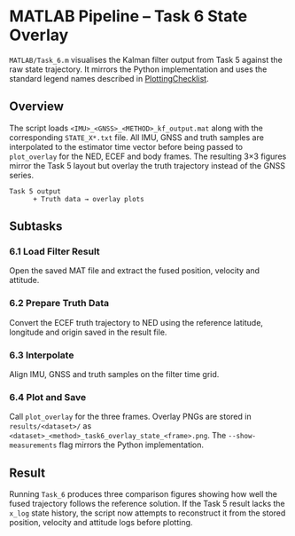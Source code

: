 # MATLAB Pipeline – Task 6 State Overlay

`MATLAB/Task_6.m` visualises the Kalman filter output from Task 5 against the
raw state trajectory. It mirrors the Python implementation and uses the standard
legend names described in [PlottingChecklist](../PlottingChecklist.md).

## Overview

The script loads `<IMU>_<GNSS>_<METHOD>_kf_output.mat` along with the
corresponding `STATE_X*.txt` file. All IMU, GNSS and truth samples are
interpolated to the estimator time vector before being passed to `plot_overlay`
for the NED, ECEF and body frames.  The resulting 3×3 figures mirror the Task 5
layout but overlay the truth trajectory instead of the GNSS series.

```text
Task 5 output
      + Truth data → overlay plots
```

## Subtasks

### 6.1 Load Filter Result
Open the saved MAT file and extract the fused position, velocity and attitude.

### 6.2 Prepare Truth Data
Convert the ECEF truth trajectory to NED using the reference latitude, longitude and origin saved in the result file.

### 6.3 Interpolate
Align IMU, GNSS and truth samples on the filter time grid.

### 6.4 Plot and Save
Call `plot_overlay` for the three frames. Overlay PNGs are stored in ``results/<dataset>/`` as ``<dataset>_<method>_task6_overlay_state_<frame>.png``. The ``--show-measurements`` flag mirrors the Python implementation.

## Result

Running `Task_6` produces three comparison figures showing how well the fused
trajectory follows the reference solution.
If the Task 5 result lacks the `x_log` state history, the script now attempts to
reconstruct it from the stored position, velocity and attitude logs before
plotting.
